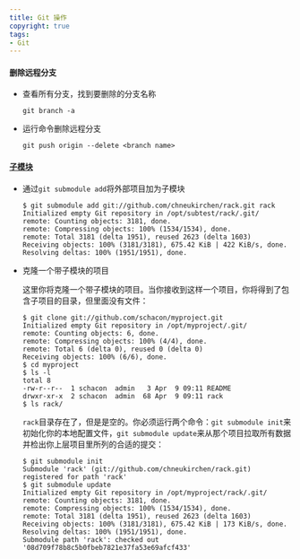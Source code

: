 ```yaml
---
title: Git 操作
copyright: true
tags: 
- Git
---
```



#### 删除远程分支

- 查看所有分支，找到要删除的分支名称

  ```shell
  git branch -a
  ```

- 运行命令删除远程分支

  ```shell
  git push origin --delete <branch name>
  ```


#### [子模块](https://git-scm.com/book/zh/v1/Git-%E5%B7%A5%E5%85%B7-%E5%AD%90%E6%A8%A1%E5%9D%97)

- 通过`git submodule add`将外部项目加为子模块

  ```shell
  $ git submodule add git://github.com/chneukirchen/rack.git rack
  Initialized empty Git repository in /opt/subtest/rack/.git/
  remote: Counting objects: 3181, done.
  remote: Compressing objects: 100% (1534/1534), done.
  remote: Total 3181 (delta 1951), reused 2623 (delta 1603)
  Receiving objects: 100% (3181/3181), 675.42 KiB | 422 KiB/s, done.
  Resolving deltas: 100% (1951/1951), done.
  ```

- 克隆一个带子模块的项目

  这里你将克隆一个带子模块的项目。当你接收到这样一个项目，你将得到了包含子项目的目录，但里面没有文件：

  ```shell
  $ git clone git://github.com/schacon/myproject.git
  Initialized empty Git repository in /opt/myproject/.git/
  remote: Counting objects: 6, done.
  remote: Compressing objects: 100% (4/4), done.
  remote: Total 6 (delta 0), reused 0 (delta 0)
  Receiving objects: 100% (6/6), done.
  $ cd myproject
  $ ls -l
  total 8
  -rw-r--r--  1 schacon  admin   3 Apr  9 09:11 README
  drwxr-xr-x  2 schacon  admin  68 Apr  9 09:11 rack
  $ ls rack/
  ```

  `rack`目录存在了，但是是空的。你必须运行两个命令：`git submodule init`来初始化你的本地配置文件，`git submodule update`来从那个项目拉取所有数据并检出你上层项目里所列的合适的提交：

  ```shell
  $ git submodule init
  Submodule 'rack' (git://github.com/chneukirchen/rack.git) registered for path 'rack'
  $ git submodule update
  Initialized empty Git repository in /opt/myproject/rack/.git/
  remote: Counting objects: 3181, done.
  remote: Compressing objects: 100% (1534/1534), done.
  remote: Total 3181 (delta 1951), reused 2623 (delta 1603)
  Receiving objects: 100% (3181/3181), 675.42 KiB | 173 KiB/s, done.
  Resolving deltas: 100% (1951/1951), done.
  Submodule path 'rack': checked out '08d709f78b8c5b0fbeb7821e37fa53e69afcf433'
  ```

  ​
